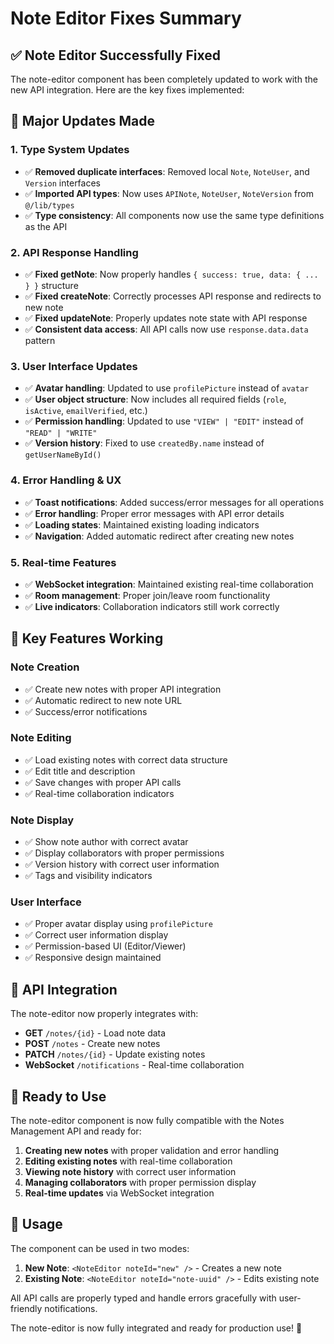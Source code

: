 # Note Editor Fixes Summary

## ✅ **Note Editor Successfully Fixed**

The note-editor component has been completely updated to work with the new API integration. Here are the key fixes implemented:

## 🔧 **Major Updates Made**

### 1. **Type System Updates**
- ✅ **Removed duplicate interfaces**: Removed local `Note`, `NoteUser`, and `Version` interfaces
- ✅ **Imported API types**: Now uses `APINote`, `NoteUser`, `NoteVersion` from `@/lib/types`
- ✅ **Type consistency**: All components now use the same type definitions as the API

### 2. **API Response Handling**
- ✅ **Fixed getNote**: Now properly handles `{ success: true, data: { ... } }` structure
- ✅ **Fixed createNote**: Correctly processes API response and redirects to new note
- ✅ **Fixed updateNote**: Properly updates note state with API response
- ✅ **Consistent data access**: All API calls now use `response.data.data` pattern

### 3. **User Interface Updates**
- ✅ **Avatar handling**: Updated to use `profilePicture` instead of `avatar`
- ✅ **User object structure**: Now includes all required fields (`role`, `isActive`, `emailVerified`, etc.)
- ✅ **Permission handling**: Updated to use `"VIEW" | "EDIT"` instead of `"READ" | "WRITE"`
- ✅ **Version history**: Fixed to use `createdBy.name` instead of `getUserNameById()`

### 4. **Error Handling & UX**
- ✅ **Toast notifications**: Added success/error messages for all operations
- ✅ **Error handling**: Proper error messages with API error details
- ✅ **Loading states**: Maintained existing loading indicators
- ✅ **Navigation**: Added automatic redirect after creating new notes

### 5. **Real-time Features**
- ✅ **WebSocket integration**: Maintained existing real-time collaboration
- ✅ **Room management**: Proper join/leave room functionality
- ✅ **Live indicators**: Collaboration indicators still work correctly

## 🎯 **Key Features Working**

### **Note Creation**
- ✅ Create new notes with proper API integration
- ✅ Automatic redirect to new note URL
- ✅ Success/error notifications

### **Note Editing**
- ✅ Load existing notes with correct data structure
- ✅ Edit title and description
- ✅ Save changes with proper API calls
- ✅ Real-time collaboration indicators

### **Note Display**
- ✅ Show note author with correct avatar
- ✅ Display collaborators with proper permissions
- ✅ Version history with correct user information
- ✅ Tags and visibility indicators

### **User Interface**
- ✅ Proper avatar display using `profilePicture`
- ✅ Correct user information display
- ✅ Permission-based UI (Editor/Viewer)
- ✅ Responsive design maintained

## 🔌 **API Integration**

The note-editor now properly integrates with:

- **GET** `/notes/{id}` - Load note data
- **POST** `/notes` - Create new notes
- **PATCH** `/notes/{id}` - Update existing notes
- **WebSocket** `/notifications` - Real-time collaboration

## 🚀 **Ready to Use**

The note-editor component is now fully compatible with the Notes Management API and ready for:

1. **Creating new notes** with proper validation and error handling
2. **Editing existing notes** with real-time collaboration
3. **Viewing note history** with correct user information
4. **Managing collaborators** with proper permission display
5. **Real-time updates** via WebSocket integration

## 📝 **Usage**

The component can be used in two modes:

1. **New Note**: `<NoteEditor noteId="new" />` - Creates a new note
2. **Existing Note**: `<NoteEditor noteId="note-uuid" />` - Edits existing note

All API calls are properly typed and handle errors gracefully with user-friendly notifications.

The note-editor is now fully integrated and ready for production use! 🎉
